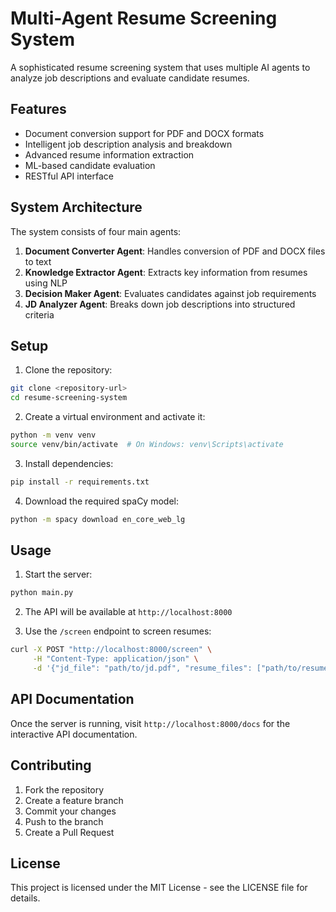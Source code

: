 # Multi-Agent Resume Screening System

A sophisticated resume screening system that uses multiple AI agents to analyze job descriptions and evaluate candidate resumes.

## Features

- Document conversion support for PDF and DOCX formats
- Intelligent job description analysis and breakdown
- Advanced resume information extraction
- ML-based candidate evaluation
- RESTful API interface

## System Architecture

The system consists of four main agents:

1. **Document Converter Agent**: Handles conversion of PDF and DOCX files to text
2. **Knowledge Extractor Agent**: Extracts key information from resumes using NLP
3. **Decision Maker Agent**: Evaluates candidates against job requirements
4. **JD Analyzer Agent**: Breaks down job descriptions into structured criteria

## Setup

1. Clone the repository:
```bash
git clone <repository-url>
cd resume-screening-system
```

2. Create a virtual environment and activate it:
```bash
python -m venv venv
source venv/bin/activate  # On Windows: venv\Scripts\activate
```

3. Install dependencies:
```bash
pip install -r requirements.txt
```

4. Download the required spaCy model:
```bash
python -m spacy download en_core_web_lg
```

## Usage

1. Start the server:
```bash
python main.py
```

2. The API will be available at `http://localhost:8000`

3. Use the `/screen` endpoint to screen resumes:
```bash
curl -X POST "http://localhost:8000/screen" \
     -H "Content-Type: application/json" \
     -d '{"jd_file": "path/to/jd.pdf", "resume_files": ["path/to/resume1.pdf", "path/to/resume2.pdf"]}'
```

## API Documentation

Once the server is running, visit `http://localhost:8000/docs` for the interactive API documentation.

## Contributing

1. Fork the repository
2. Create a feature branch
3. Commit your changes
4. Push to the branch
5. Create a Pull Request

## License

This project is licensed under the MIT License - see the LICENSE file for details. 
